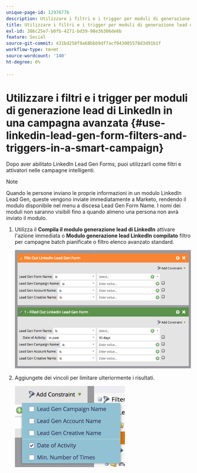 ```yaml
---
unique-page-id: 12976776
description: Utilizzare i filtri e i trigger per moduli di generazione lead di LinkedIn in una campagna avanzata - Documentazione di Marketo - Documentazione del prodotto
title: Utilizzare i filtri e i trigger per moduli di generazione lead di LinkedIn in una campagna avanzata
exl-id: 386c25e7-b0fb-4271-bd39-98e36306de6b
feature: Social
source-git-commit: 431bd258f9a68bbb9df7acf043085578d3d91b1f
workflow-type: tm+mt
source-wordcount: '140'
ht-degree: 0%

---
```


# Utilizzare i filtri e i trigger per moduli di generazione lead di LinkedIn in una campagna avanzata {#use-linkedin-lead-gen-form-filters-and-triggers-in-a-smart-campaign}

Dopo aver abilitato LinkedIn Lead Gen Forms, puoi utilizzarli come filtri e attivatori nelle campagne intelligenti.

>[!NOTE]
>
>Quando le persone inviano le proprie informazioni in un modulo LinkedIn Lead Gen, queste vengono inviate immediatamente a Marketo, rendendo il modulo disponibile nel menu a discesa Lead Gen Form Name. I nomi dei moduli non saranno visibili fino a quando almeno una persona non avrà inviato il modulo.

1. Utilizza il **Compila il modulo generazione lead di LinkedIn** attivare l&#39;azione immediata o **Modulo generazione lead LinkedIn compilato** filtro per campagne batch pianificate o filtro elenco avanzato standard.

   ![](assets/screen-shot-2017-03-29-at-2.38.03-pm.png)

1. Aggiungete dei vincoli per limitare ulteriormente i risultati.

   ![](assets/lead-gen-constraints.png)
